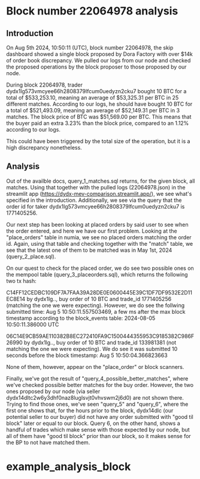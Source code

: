 # Block number 22064978 analysis


## Introduction


On Aug 5th 2024, 10:50:11 (UTC), block number 22064978, the skip dashboard showed a single block proposed by Dora Factory with over $14k of order book discrepancy. We pulled our logs from our node and checked the proposed operations by the block proposer to those proposed by our node. 

During block 22064978, trader dydx1lg573vmcyee66h2808379lfcum0uedyzn2cku7 bought 10 BTC for a total of $533,253.10, meaning an average of $53,325.31 per BTC in 25 different matches. According to our logs, he should have bought 10 BTC for a total of $521,493.09, meaning an average of $52,149.31 per BTC in 3 matches. The block price of BTC was $51,569.00 per BTC. This means that the buyer paid an extra 3.23% than the block price, compared to an 1.12% according to our logs.

This could have been triggered by the total size of the operation, but it is a high discrepancy nonetheless. 

## Analysis

Out of the availble docs, query_1_matches.sql returns, for the given block, all matches. Using that together with the pulled logs (22064978.json) in the streamlit app (https://dydx-mev-comparison.streamlit.app/), we see what's specified in the introduction. Additionally, we see via the query that the order id for taker dydx1lg573vmcyee66h2808379lfcum0uedyzn2cku7 is 1771405256. 

Our next step has been looking at placed orders by said user to see when the order entered, and here we have our first problem. Looking at the "place_orders" table in numia, we see no placed orders matching the order id. Again, using that table and checking together with the "match" table, we see that the latest one of them to be matched was in May 1st, 2024 (query_2_place.sql). 

On our quest to check for the placed order, we do see two possible ones on the mempool table (query_3_placeorders.sql), which returns the following two tx hash:

C14FF12CEDBC109DF7A7FAA39A28DE0E0600445E39C1DF7DF9532E2D11EC8E14 by dydx1lg.., buy order of 10 BTC and trade_id 1771405256 (matching the one we were expecting). However, we do see the follwing submitted time: Aug  5 10:50:11.557503469, a few ms after the max block timestamp according to the block_events table: 2024-08-05 10:50:11.386000 UTC

06C14E9CB59AE110382B8EC272410FA9C1500444355953C9185382C986F26990 by dydx1lg.., buy order of 10 BTC and trade_id 133981381 (not matching the one we were expecting). We do see it was submitted 10 seconds before the block timestamp: Aug  5 10:50:04.366823663


None of them, however, appear on the "place_order" or block scanners. 

Finally, we've got the result of "query_4_possible_better_matches", where we've checked possible better matches for the buy order. However, the two ones proposed by our node (via seller dydx14dltc2w6y3dhf0naz8luglsvjt0vhvswm2j6d0) are not shown there. Trying to find those ones, we've seen "query_5" and "query_6", where the first one shows that, for the hours prior to the block, dydx14dlc (our potential seller to our buyer) did not have any order submitted with "good til block" later or equal to our block. Query 6, on the other hand, shows a handful of trades which make sense with those expected by our node, but all of them have "good til block" prior than our block, so it makes sense for the BP to not have matched them.



# example_analysis_block
